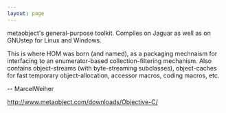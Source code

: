```yaml
---
layout: page
---
```




metaobject's general-purpose toolkit.  Compiles on Jaguar as well as on GNUstep for Linux and Windows.

This is where HOM was born (and named), as a packaging mechnaism for interfacing to an enumerator-based collection-filtering mechanism.  Also contains object-streams (with byte-streaming subclasses), object-caches for fast temporary object-allocation, accessor macros, coding macros, etc.

-- MarcelWeiher

http://www.metaobject.com/downloads/Objective-C/
